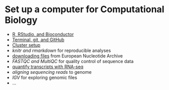 # Set up a computer for Computational Biology

* [R, RStudio, and Bioconductor](r_bioc.md)
* [Terminal, git, and GitHub](terminal_git_github.md)
* [Cluster setup](cluster_setup.md)
* *knitr and rmarkdown* for reproducible analyses
* [downloading files](download.md) from European Nucleotide Archive
* *FASTQC and MultiQC* for quality control of sequence data
* [quantify transcripts with RNA-seq](quantify.md) 
* *aligning sequencing reads* to genome
* *IGV* for exploring genomic files
* ...
